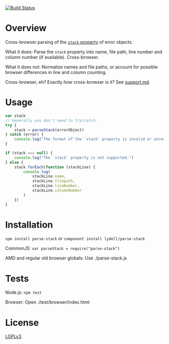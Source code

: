 [![Build Status](https://travis-ci.org/lydell/parse-stack.png?branch=master)](https://travis-ci.org/lydell/parse-stack)

Overview
========

Cross-browser parsing of the [`stack` property][stack] of error objects.

What it does: Parse the `stack` property into name, file path, line number and column number (if
available). Cross-browser.

What it does not: Normalize names and file paths, or account for possible browser differences in
line and column counting.

Cross-browser, eh? Exactly _how_ cross-browser is it? See [support.md](support/support.md).

[stack]: https://developer.mozilla.org/en-US/docs/Web/JavaScript/Reference/Global_Objects/Error/Stack


Usage
=====

```javascript
var stack
// Generally you don't need to try/catch.
try {
	stack = parseStack(errorObject)
} catch (error) {
	console.log("The format of the `stack` property is invalid or unrecognized by `parseStack`.")
}

if (stack === null) {
	console.log("The `stack` property is not supported.")
} else {
	stack.forEach(function (stackLine) {
		console.log(
			stackLine.name,
			stackLine.filepath,
			stackLine.lineNumber,
			stackLine.columnNumber
		)
	})
}
```


Installation
============

`npm install parse-stack` or `component install lydell/parse-stack`

CommonJS: `var parseStack = require("parse-stack")`

AMD and regular old browser globals: Use ./parse-stack.js


Tests
=====

Node.js: `npm test`

Browser: Open ./test/browser/index.html


License
=======

[LGPLv3](COPYING).
